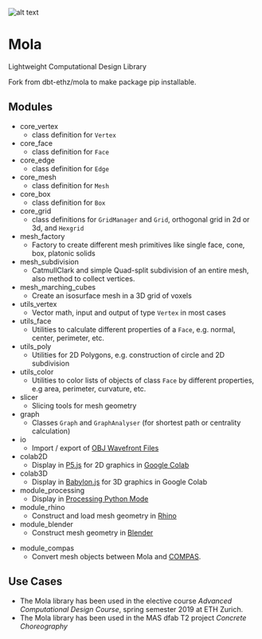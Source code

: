 ![alt text](https://docs.google.com/drawings/d/e/2PACX-1vRoP2HqMsB_c6zIruq1oqvYZ2b1jlXSe9mKGeDNs38SOBh-v853UQC3NQctYHhdvSRnFrP1ls7vr0uy/pub?w=198&h=287)

# Mola
Lightweight Computational Design Library

Fork from dbt-ethz/mola to make package pip installable.

## Modules
- core_vertex
  - class definition for `Vertex`
- core_face
  - class definition for `Face`
- core_edge
  - class definition for `Edge`
- core_mesh
  - class definition for `Mesh`
- core_box
  - class definition for `Box`
- core_grid
  - class definitions for `GridManager` and `Grid`, orthogonal grid in 2d or 3d, and `Hexgrid`
- mesh_factory
  - Factory to create different mesh primitives like single face, cone, box, platonic solids
- mesh_subdivision
  - CatmullClark and simple Quad-split subdivision of an entire mesh, also method to collect vertices.
- mesh_marching_cubes
  - Create an isosurface mesh in a 3D grid of voxels
- utils_vertex
  - Vector math, input and output of type `Vertex` in most cases
- utils_face
  - Utilities to calculate different properties of a `Face`, e.g. normal, center, perimeter, etc.
- utils_poly
  - Utilities for 2D Polygons, e.g. construction of circle and 2D subdivision
- utils_color
  - Utilities to color lists of objects of class `Face` by different properties, e.g area, perimeter, curvature, etc.
- slicer
  - Slicing tools for mesh geometry
- graph
  - Classes `Graph` and `GraphAnalyser` (for shortest path or centrality calculation)
- io
  - Import / export of [OBJ Wavefront Files](https://en.wikipedia.org/wiki/Wavefront_.obj_file)
- colab2D
  - Display in [P5.js](http://p5js.org) for 2D graphics in [Google Colab](https://colab.research.google.com/notebooks/welcome.ipynb#recent=true)
- colab3D
  - Display in [Babylon.js](https://www.babylonjs.com) for 3D graphics in Google Colab
- module_processing
  - Display in [Processing Python Mode](https://py.processing.org)
- module_rhino
  - Construct and load mesh geometry in [Rhino](https://www.rhino3d.com)
- module_blender 
  - Construct mesh geometry in [Blender](https://www.blender.org)
* module_compas
  - Convert mesh objects between Mola and [COMPAS](https://compas-dev.github.io/).

## Use Cases
- The Mola library has been used in the elective course _Advanced Computational Design Course_, spring semester 2019 at ETH Zurich.
- The Mola library has been used in the MAS dfab T2 project _Concrete Choreography_
